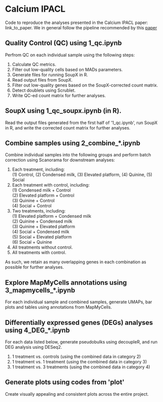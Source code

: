# Calcium IPACL

Code to reproduce the analyses presented in the Calcium IPACL paper: link_to_paper. We in general follow the pipeline recommended by this [paper](https://doi.org/10.1038/s41576-023-00586-w)

## Quality Control (QC) using 1_qc.ipynb

Perfrom QC on each individual sample using the following steps:
1. Calculate QC metrics.
2. Filter out low-quality cells based on MADs parameters.
3. Generate files for running SoupX in R.
4. Read output files from SoupX.
5. Filter out low-quality genes based on the SoupX-corrected count matrix.
6. Detect doublets using Scrublet.
7. Write QC-ed count matrix for further analyses.


## SoupX using 1_qc_soupx.ipynb (in R).

Read the output files generated from the first half of '1_qc.ipynb', run SoupX in R, and write the corrected count matrix for further analyses.


## Combine samples using 2_combine_*.ipynb

Combine individual samples into the following groups and perform batch correction using Scanorama for downstream analyses:
1. Each treatment, including:<br>
   (1) Control, (2) Condensed milk, (3) Elevated platform, (4) Quinine, (5) Social
2. Each treatment with control, including:<br>
   (1) Condensed milk + Control<br>
   (2) Elevated platform + Control<br>
   (3) Quinine + Control<br>
   (4) Social + Control
3. Two treatments, including:<br>
   (1) Elevated platform + Condensed milk<br>
   (2) Quinine + Condensed milk<br>
   (3) Quinine + Elevated platform<br>
   (4) Social + Condensed milk<br>
   (5) Social + Elevated platform<br>
   (6) Social + Quinine
4. All treatments without control.
5. All treatments with control.

As such, we retain as many overlapping genes in each combination as possible for further analyses.


## Explore MapMyCells annotations using 3_mapmycells_*.ipynb

For each individual sample and combined samples, generate UMAPs, bar plots and tables using annotations from MapMyCells. 


## Differentially expressed genes (DEGs) analyses using 4_DEG_*.ipynb

For each data listed below, generate pseudobulks using decoupleR, and run DEG analysis using DESeq2.
1. 1 treatment vs. controls (using the combined data in category 2)
2. 1 treatment vs. 1 treatment (using the combined data in category 3)
3. 1 treatment vs. 3 treatments (using the combined data in category 4)


## Generate plots using codes from 'plot'

Create visually appealing and consistent plots across the entire project.


